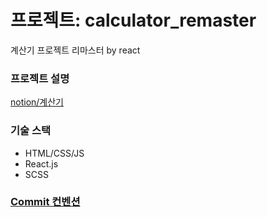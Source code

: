 # 프로젝트: calculator_remaster

계산기 프로젝트 리마스터 by react

### 프로젝트 설명

[notion/계산기](https://www.notion.so/Project-500caf8a4ab34852a6c092418cd98516?pvs=4)

### 기술 스택

- HTML/CSS/JS
- React.js
- SCSS

### [Commit 컨벤션](https://velog.io/@shin6403/Git-git-%EC%BB%A4%EB%B0%8B-%EC%BB%A8%EB%B2%A4%EC%85%98-%EC%84%A4%EC%A0%95%ED%95%98%EA%B8%B0)
